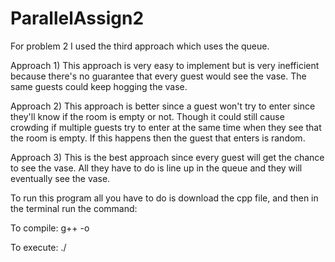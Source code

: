 # ParallelAssign2

For problem 2 I used the third approach which uses the queue.

Approach 1) This approach is very easy to implement but is very inefficient because there's no guarantee that every guest would see the vase. The same guests could keep hogging the vase.

Approach 2) This approach is better since a guest won't try to enter since they'll know if the room is empty or not. Though it could still cause crowding if multiple guests try to enter at the same time when they see that the room is empty. If this happens then the guest that enters is random.

Approach 3) This is the best approach since every guest will get the chance to see the vase. All they have to do is line up in the queue and they will eventually see the vase.

To run this program all you have to do is download the cpp file, and then in the terminal run the command:

To compile: g++ <source file> -o <you name this file>

To execute: ./<name you gave>
